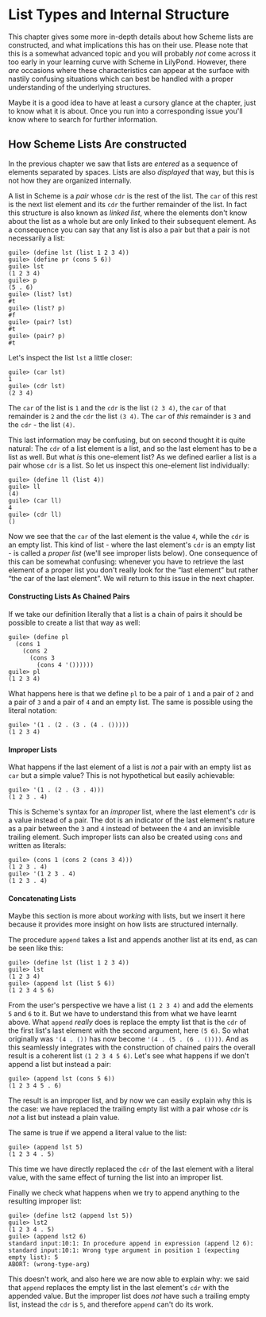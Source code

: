# List Types and Internal Structure

This chapter gives some more in-depth details about how Scheme lists are
constructed, and what implications this has on their use.  Please note that this
is a somewhat advanced topic and you will probably *not* come across it too
early in your learning curve with Scheme in LilyPond.  However, there *are*
occasions where these characteristics can appear at the surface with nastily
confusing situations which can best be handled with a proper understanding of
the underlying structures.

Maybe it is a good idea to have at least a cursory glance at the chapter, just
to know what it is about.  Once you run into a corresponding issue you'll know
where to search for further information.

## How Scheme Lists Are constructed

In the previous chapter we saw that lists are *entered* as a sequence of
elements separated by spaces.  Lists are also *displayed* that way, but this is
not how they are organized internally.

A list in Scheme is a *pair* whose `cdr` is the rest of the list.  The `car` of
this rest is the next list element and its `cdr` the further remainder of the
list. In fact this structure is also known as *linked list*, where the elements
don't know about the list as a whole but are only linked to their subsequent
element.  As a consequence you can say that any list is also a pair but that a
pair is not necessarily a list:

```
guile> (define lst (list 1 2 3 4))
guile> (define pr (cons 5 6))
guile> lst
(1 2 3 4)
guile> p
(5 . 6)
guile> (list? lst)
#t
guile> (list? p)
#f
guile> (pair? lst)
#t
guile> (pair? p)
#t
```

Let's inspect the list `lst` a little closer:

```
guile> (car lst)
1
guile> (cdr lst)
(2 3 4)
```

The `car` of the list is `1` and the `cdr` is the list `(2 3 4)`, the `car` of
that remainder is `2` and the  `cdr` the list `(3 4)`. The `car` of *this*
remainder is `3` and the `cdr` - the list `(4)`.

This last information may be confusing, but on second thought it is quite
natural: The `cdr` of a list element is a list, and so the last element has to
be a list as well.  But what *is* this one-element list?  As we defined earlier
a list is a pair whose `cdr` is a list. So let us inspect this one-element list
individually:

```
guile> (define ll (list 4))
guile> ll
(4)
guile> (car ll)
4
guile> (cdr ll)
()
```

Now we see that the `car` of the last element is the value `4`, while the `cdr`
is an empty list.  This kind of list - where the last element's `cdr` is an
empty list - is called a *proper list* (we'll see improper lists below).  One
consequence of this can be somewhat confusing: whenever you have to retrieve the
last element of a proper list you don't really look for the “last element” but
rather “the car of the last element”.  We will return to this issue in the next
chapter.

#### Constructing Lists As Chained Pairs

If we take our definition literally that a list is a chain of pairs it should be
possible to create a list that way as well:

```
guile> (define pl
  (cons 1
    (cons 2
      (cons 3
        (cons 4 '())))))
guile> pl
(1 2 3 4)
```

What happens here is that we define `pl` to be a pair of `1` and a pair of `2`
and a pair of `3` and a pair of `4` and an empty list.  The same is possible
using the literal notation:

```
guile> '(1 . (2 . (3 . (4 . ()))))
(1 2 3 4)
```

#### Improper Lists

What happens if the last element of a list is *not* a pair with an empty list as
`car` but a simple value?  This is not hypothetical but easily achievable:

```
guile> '(1 . (2 . (3 . 4)))
(1 2 3 . 4)
```

This is Scheme's syntax for an *improper* list, where the last element's `cdr`
is a value instead of a pair.  The dot is an indicator of the last element's
nature as a pair between the `3` and `4` instead of between the `4` and an
invisible trailing element.  Such improper lists can also be created using
`cons` and written as literals:

```
guile> (cons 1 (cons 2 (cons 3 4)))
(1 2 3 . 4)
guile> '(1 2 3 . 4)
(1 2 3 . 4)
```

#### Concatenating Lists

Maybe this section is more about *working* with lists, but we insert it here
because it provides more insight on how lists are structured internally.

The procedure `append` takes a list and appends another list at its end, as can
be seen like this:

```
guile> (define lst (list 1 2 3 4))
guile> lst
(1 2 3 4)
guile> (append lst (list 5 6))
(1 2 3 4 5 6)
```

From the user's perspective we have a list `(1 2 3 4)` and add the elements `5`
and `6` to it.  But we have to understand this from what we have learnt above.
What `append` *really* does is replace the empty list that is the `cdr` of the
first list's last element with the second argument, here `(5 6)`.  So what
originally was `'(4 . ())` has now become `'(4 . (5 . (6 . ())))`.  And as this
seamlessly integrates with the construction of chained pairs the overall result
is a coherent list `(1 2 3 4 5 6)`. Let's see what happens if we don't append a
list but instead a pair:

```
guile> (append lst (cons 5 6))
(1 2 3 4 5 . 6)
```

The result is an improper list, and by now we can easily explain why this is the
case: we have replaced the trailing empty list with a pair whose `cdr` is *not*
a list but instead a plain value.

The same is true if we append a literal value to the list:

```
guile> (append lst 5)
(1 2 3 4 . 5)
```

This time we have directly replaced the `cdr` of the last element with a literal
value, with the same effect of turning the list into an improper list.

Finally we check what happens when we try to append anything to the resulting
improper list:

```
guile> (define lst2 (append lst 5))
guile> lst2
(1 2 3 4 . 5)
guile> (append lst2 6)
standard input:10:1: In procedure append in expression (append l2 6):
standard input:10:1: Wrong type argument in position 1 (expecting empty list): 5
ABORT: (wrong-type-arg)
```

This doesn't work, and also here we are now able to explain why: we said that
`append` replaces the empty list in the last element's `cdr` with the appended
value.  But the improper list does *not* have such a trailing empty list,
instead the `cdr` is `5`, and therefore `append` can't do its work.

